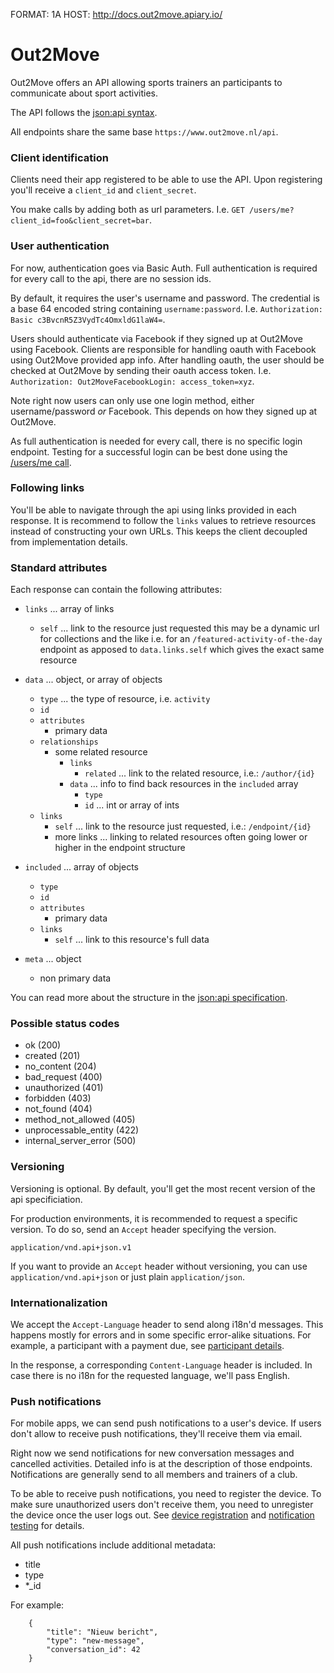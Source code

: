 FORMAT: 1A
HOST: http://docs.out2move.apiary.io/

# Out2Move

Out2Move offers an API allowing sports trainers an participants
to communicate about sport activities.

The API follows the [json:api syntax](http://jsonapi.org/).

All endpoints share the same base `https://www.out2move.nl/api`.

### Client identification

Clients need their app registered to be able to use the API.
Upon registering you'll receive a `client_id` and `client_secret`.

You make calls by adding both as url parameters.
I.e. `GET /users/me?client_id=foo&client_secret=bar`.

### User authentication

For now, authentication goes via Basic Auth.
Full authentication is required for every call to the api, there are no session ids.

By default, it requires the user's username and password.
The credential is a base 64 encoded string containing `username:password`.
I.e. `Authorization: Basic c3BvcnR5Z3VydTc4OmxldG1laW4=`.

Users should authenticate via Facebook if they signed up at Out2Move using Facebook.
Clients are responsible for handling oauth with Facebook using Out2Move provided app info.
After handling oauth, the user should be checked at Out2Move by sending their oauth access token.
I.e. `Authorization: Out2MoveFacebookLogin: access_token=xyz`.

Note right now users can only use one login method, either username/password *or* Facebook.
This depends on how they signed up at Out2Move.

As full authentication is needed for every call, there is no specific login endpoint.
Testing for a successful login can be best done using the [/users/me call](/reference/users/user-item).

### Following links

You'll be able to navigate through the api using links provided in each response.
It is recommend to follow the `links` values to retrieve resources instead of constructing your own URLs.
This keeps the client decoupled from implementation details.

### Standard attributes

Each response can contain the following attributes:

+ `links` ... array of links
    + `self` ... link to the resource just requested
                 this may be a dynamic url for collections and the like
                 i.e. for an `/featured-activity-of-the-day` endpoint
                 as apposed to `data.links.self` which gives the exact same resource

+ `data` ... object, or array of objects
    + `type` ... the type of resource, i.e. `activity`
    + `id`
    + `attributes`
        + primary data
    + `relationships`
        + some related resource
            + `links`
                + `related` ... link to the related resource, i.e.: `/author/{id}`
            + `data` ... info to find back resources in the `included` array
                + `type`
                + `id` ... int or array of ints
    + `links`
        + `self` ... link to the resource just requested, i.e.: `/endpoint/{id}`
        + more links ... linking to related resources
                         often going lower or higher in the endpoint structure

+ `included` ... array of objects
    + `type`
    + `id`
    + `attributes`
        + primary data
    + `links`
        + `self` ... link to this resource's full data

+ `meta` ... object
    + non primary data

You can read more about the structure in the [json:api specification](http://jsonapi.org/).

### Possible status codes

+ ok (200)
+ created (201)
+ no_content (204)
+ bad_request (400)
+ unauthorized (401)
+ forbidden (403)
+ not_found (404)
+ method_not_allowed (405)
+ unprocessable_entity (422)
+ internal_server_error (500)

### Versioning

Versioning is optional. By default, you'll get the most recent version of the api specificiation.

For production environments, it is recommended to request a specific version.
To do so, send an `Accept` header specifying the version.

`application/vnd.api+json.v1`

If you want to provide an `Accept` header without versioning, you can use
`application/vnd.api+json` or just plain `application/json`.

### Internationalization

We accept the `Accept-Language` header to send along i18n'd messages.
This happens mostly for errors and in some specific error-alike situations.
For example, a participant with a payment due, see [participant details](/reference/participants/activity-participant).

In the response, a corresponding `Content-Language` header is included.
In case there is no i18n for the requested language, we'll pass English.

### Push notifications

For mobile apps, we can send push notifications to a user's device.
If users don't allow to receive push notifications, they'll receive them via email.

Right now we send notifications for new conversation messages and cancelled activities.
Detailed info is at the description of those endpoints.
Notifications are generally send to all members and trainers of a club.

To be able to receive push notifications, you need to register the device.
To make sure unauthorized users don't receive them, you need to unregister the device once the user logs out.
See [device registration](/reference/users/user-device) and [notification testing](/reference/users/test-notification) for details.

All push notifications include additional metadata:

+ title
+ type
+ *_id

For example:

        {
            "title": "Nieuw bericht",
            "type": "new-message",
            "conversation_id": 42
        }
